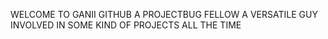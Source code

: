 WELCOME TO GANII GITHUB 
A PROJECTBUG FELLOW A VERSATILE GUY INVOLVED IN SOME KIND OF PROJECTS ALL THE TIME
